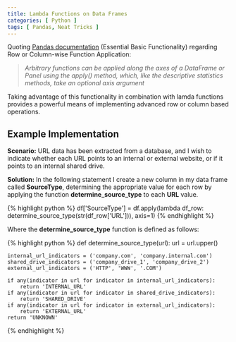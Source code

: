 ```yaml
---
title: Lambda Functions on Data Frames
categories: [ Python ]
tags: [ Pandas, Neat Tricks ]
---
```


Quoting [Pandas documentation](https://pandas.pydata.org/pandas-docs/stable/basics.html) (Essential Basic Functionality) regarding Row or Column-wise Function Application:

> _Arbitrary functions can be applied along the axes of a DataFrame or Panel using the apply() method, which, like the descriptive statistics methods, take an optional axis argument_

Taking advantage of this functionality in combination with lamda functions provides a powerful means of implementing advanced row or column based operations.

## Example Implementation

**Scenario:** URL data has been extracted from a database, and I wish to indicate whether each URL points to an internal or external website, or if it points to an internal shared drive.

**Solution:** In the following statement I create a new column in my data frame called **SourceType**, determining the appropriate value for each row by applying the function **determine_source_type** to each **URL** value.

{% highlight python %}
df['SourceType'] = df.apply(lambda df_row: determine_source_type(str(df_row['URL'])), axis=1)
{% endhighlight %}

Where the **determine_source_type** function is defined as follows:

{% highlight python %}
def determine_source_type(url):
    url = url.upper()

    internal_url_indicators = ('company.com', 'company.internal.com')
    shared_drive_indicators = ('company_drive_1', 'company_drive_2')
    external_url_indicators = ('HTTP', 'WWW', '.COM')

    if any(indicator in url for indicator in internal_url_indicators):
        return 'INTERNAL_URL'
    if any(indicator in url for indicator in shared_drive_indicators):
        return 'SHARED_DRIVE'
    if any(indicator in url for indicator in external_url_indicators):
        return 'EXTERNAL_URL'
    return 'UNKNOWN'
{% endhighlight %}
